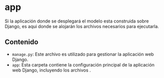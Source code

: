 # app

Si la aplicación donde se desplegará el modelo esta construida sobre Django, es aqui donde se alojarán los archivos necesarios para ejecutarla. 

## Contenido

- `manage.py`: Este archivo es utilizado para gestionar la aplicación web Django.
- `app`: Esta carpeta contiene la configuración principal de la aplicación web Django, incluyendo los archivos .